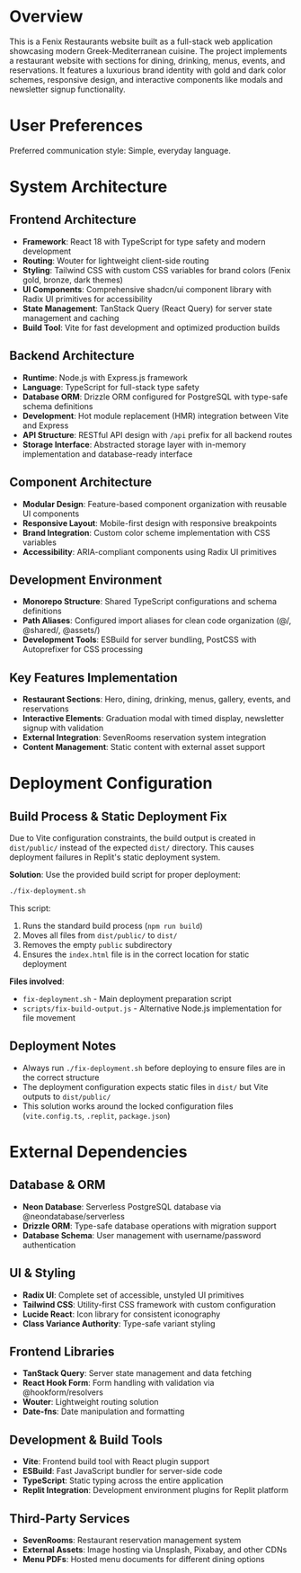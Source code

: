 # Overview

This is a Fenix Restaurants website built as a full-stack web application showcasing modern Greek-Mediterranean cuisine. The project implements a restaurant website with sections for dining, drinking, menus, events, and reservations. It features a luxurious brand identity with gold and dark color schemes, responsive design, and interactive components like modals and newsletter signup functionality.

# User Preferences

Preferred communication style: Simple, everyday language.

# System Architecture

## Frontend Architecture
- **Framework**: React 18 with TypeScript for type safety and modern development
- **Routing**: Wouter for lightweight client-side routing
- **Styling**: Tailwind CSS with custom CSS variables for brand colors (Fenix gold, bronze, dark themes)
- **UI Components**: Comprehensive shadcn/ui component library with Radix UI primitives for accessibility
- **State Management**: TanStack Query (React Query) for server state management and caching
- **Build Tool**: Vite for fast development and optimized production builds

## Backend Architecture
- **Runtime**: Node.js with Express.js framework
- **Language**: TypeScript for full-stack type safety
- **Database ORM**: Drizzle ORM configured for PostgreSQL with type-safe schema definitions
- **Development**: Hot module replacement (HMR) integration between Vite and Express
- **API Structure**: RESTful API design with `/api` prefix for all backend routes
- **Storage Interface**: Abstracted storage layer with in-memory implementation and database-ready interface

## Component Architecture
- **Modular Design**: Feature-based component organization with reusable UI components
- **Responsive Layout**: Mobile-first design with responsive breakpoints
- **Brand Integration**: Custom color scheme implementation with CSS variables
- **Accessibility**: ARIA-compliant components using Radix UI primitives

## Development Environment
- **Monorepo Structure**: Shared TypeScript configurations and schema definitions
- **Path Aliases**: Configured import aliases for clean code organization (@/, @shared/, @assets/)
- **Development Tools**: ESBuild for server bundling, PostCSS with Autoprefixer for CSS processing

## Key Features Implementation
- **Restaurant Sections**: Hero, dining, drinking, menus, gallery, events, and reservations
- **Interactive Elements**: Graduation modal with timed display, newsletter signup with validation
- **External Integration**: SevenRooms reservation system integration
- **Content Management**: Static content with external asset support

# Deployment Configuration

## Build Process & Static Deployment Fix
Due to Vite configuration constraints, the build output is created in `dist/public/` instead of the expected `dist/` directory. This causes deployment failures in Replit's static deployment system.

**Solution**: Use the provided build script for proper deployment:
```bash
./fix-deployment.sh
```

This script:
1. Runs the standard build process (`npm run build`)
2. Moves all files from `dist/public/` to `dist/` 
3. Removes the empty `public` subdirectory
4. Ensures the `index.html` file is in the correct location for static deployment

**Files involved**:
- `fix-deployment.sh` - Main deployment preparation script
- `scripts/fix-build-output.js` - Alternative Node.js implementation for file movement

## Deployment Notes
- Always run `./fix-deployment.sh` before deploying to ensure files are in the correct structure
- The deployment configuration expects static files in `dist/` but Vite outputs to `dist/public/`
- This solution works around the locked configuration files (`vite.config.ts`, `.replit`, `package.json`)

# External Dependencies

## Database & ORM
- **Neon Database**: Serverless PostgreSQL database via @neondatabase/serverless
- **Drizzle ORM**: Type-safe database operations with migration support
- **Database Schema**: User management with username/password authentication

## UI & Styling
- **Radix UI**: Complete set of accessible, unstyled UI primitives
- **Tailwind CSS**: Utility-first CSS framework with custom configuration
- **Lucide React**: Icon library for consistent iconography
- **Class Variance Authority**: Type-safe variant styling

## Frontend Libraries
- **TanStack Query**: Server state management and data fetching
- **React Hook Form**: Form handling with validation via @hookform/resolvers
- **Wouter**: Lightweight routing solution
- **Date-fns**: Date manipulation and formatting

## Development & Build Tools
- **Vite**: Frontend build tool with React plugin support
- **ESBuild**: Fast JavaScript bundler for server-side code
- **TypeScript**: Static typing across the entire application
- **Replit Integration**: Development environment plugins for Replit platform

## Third-Party Services
- **SevenRooms**: Restaurant reservation management system
- **External Assets**: Image hosting via Unsplash, Pixabay, and other CDNs
- **Menu PDFs**: Hosted menu documents for different dining options